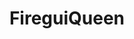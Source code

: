 ---
title: FireguiQueen
github: https://github.com/FireguiQueen
mode: dark
transition: 3s
archetype:
  - Little Bit of Everything
---